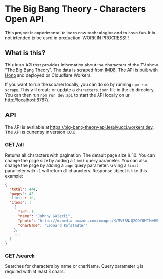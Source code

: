 # The Big Bang Theory - Characters Open API
This project is experimental to learn new technologies and to have fun. It is not intended to be used in production. WORK IN PROGRESS!!!

## What is this?
This is an API that provides information about the characters of the TV show "The Big Bang Theory". The data is scraped from [IMDB](https://www.imdb.com/title/tt0898266/fullcredits/?ref_=tt_cl_sm). The API is built with [Hono](https://honojs.dev/) and deployed on Cloudflare Workers.

If you want to run the scparer locally, you can do so by running `npm run scrape`. This will create or update a `characters.json` file in the db directory. 
You can then run `npm run dev:api` to start the API locally on url http://localhost:8787/.

## API
The API is available at https://big-bang-theory-api.lesalvucci.workers.dev. The API is currently in version 1.0.0.

### GET /all
Returns all characters with pagination. The default page size is 10. You can change the page size by adding a `limit` query parameter. You can also change the page by adding a `page` query parameter. Giving a `limit` parameter with `-1` will return all characters.
Response object is like this example: 
```json
{
  "total": 444,
  "pages": 45
  "limit": 10,
  "items": [
    {
      "id": 1,
      "name": "Johnny Galecki",
      "photo": "https://m.media-amazon.com/images/M/MV5BNzQ2ODY0MTIwMV5BMl5BanBnXkFtZTcwNDQ2NzMzMw@@._V1_UX266.jpg",
      "charName": "Leonard Hofstadter"
    },
    ...
  ]
}
```

### GET /search
Searches for characters by name or charName. Query parameter `q` is required with at least 3 chars.
